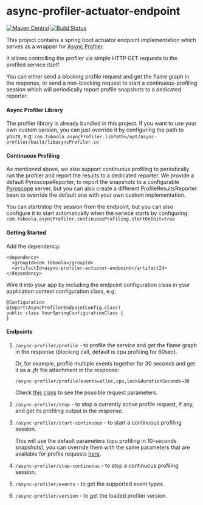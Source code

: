 # async-profiler-actuator-endpoint

[![Maven Central](https://maven-badges.herokuapp.com/maven-central/com.taboola/async-profiler-actuator-endpoint/badge.svg?style=plastic)](https://maven-badges.herokuapp.com/maven-central/com.taboola/async-profiler-actuator-endpoint)
[![Build Status](https://travis-ci.org/taboola/async-profiler-actuator-endpoint.svg?branch=master)](https://travis-ci.org/taboola/async-profiler-actuator-endpoint)

This project contains a spring boot actuator endpoint implementation which serves as a wrapper for [Async Profiler](https://github.com/jvm-profiling-tools/async-profiler).

It allows controlling the profiler via simple HTTP GET requests to the profiled service itself. 

You can either send a blocking profile request and get the flame graph in the response, or send a non-blocking request to start a continuous-profiling session which will periodically report profile snapshots to a dedicated reporter. 

#### Async Profiler Library
The profiler library is already bundled in this project. If you want to use your own custom version, you can just override it by configuring the path to yours, e.g: 
```com.taboola.asyncProfiler.libPath=/opt/async-profiler/build/libasyncProfiler.so```

#### Continuous Profiling
As mentioned above, we also support continuous profiling to periodically run the profiler and report the results to a dedicated reporter.
We provide a default PyroscopeReporter, to report the snapshots to a configurable [Pyroscope](https://github.com/pyroscope-io/pyroscope) server, but you can also create a different ProfileResultsReporter bean to override the default one with your own custom implementation.

You can start/stop the session from the endpoint, but you can also configure it to start automatically when the service starts by configuring:
```com.taboola.asyncProfiler.continuousProfiling.startOnInit=true```


#### Getting Started
Add the dependency:
```
<dependency>
  <groupId>com.taboola</groupId>
  <artifactId>async-profiler-actuator-endpoint</artifactId>
</dependency>
```

Wire it into your app by including the endpoint configuration class in your application context configuration class, e.g:
```
@Configuration
@Import(AsyncProfilerEndpointConfig.class) 
public class YourSpringConfigurationClass {
}
```

#### Endpoints
1. `/async-profiler/profile` - to profile the service and get the flame graph in the response (blocking call, default is cpu profiling for 60sec).
    
    Or, for example, profile multiple events together for 30 seconds and get it as a .jfr file attachment in the response:

   `/async-profiler/profile?events=alloc,cpu,lock&durationSeconds=30`

    Check [this class](https://github.com/taboola/async-profiler-actuator-endpoint/blob/main/src/main/java/com/taboola/async_profiler/api/facade/ProfileRequest.java) to see the possible request parameters.


2. `/async-profiler/stop` - to stop a currently active profile request, if any, and get its profiling output in the response.


3. `/async-profiler/start-continuous` - to start a continuous profiling session. 

    This will use the default parameters (cpu profiling in 10-seconds snapshots), you can override them with the same parameters that are available for profile requests [here](https://github.com/taboola/async-profiler-actuator-endpoint/blob/main/src/main/java/com/taboola/async_profiler/api/facade/ProfileRequest.java).


4. `/async-profiler/stop-continuous` - to stop a continuous profiling session.


5. `/async-profiler/events` - to get the supported event types.


6. `/async-profiler/version` - to get the loaded profiler version.